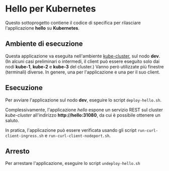 # Hello per Kubernetes

Questo sottoprogetto contiene il codice di specifica per rilasciare l'applicazione **hello** su **Kubernetes**. 

## Ambiente di esecuzione 

Questa applicazione va eseguita nell'ambiente [kube-cluster](../../environments/kube-cluster/), sul nodo **dev**. 
(In alcuni casi preliminari o intermedi, il client può essere eseguito solo dai nodi **kube-1**, **kube-2** e **kube-3** del cluster.) 
Vanno però utilizzate più finestre (terminali) diverse. In genere, una per l'applicazione e una per il suo client.  

## Esecuzione 

Per avviare l'applicazione sul nodo **dev**, eseguire lo script `deploy-hello.sh`. 

Complessivamente, l'applicazione *hello* espone un servizio REST sul cluster *kube-cluster* all'indirizzo **http://hello:31080**, da cui è possibile ottenere un saluto.

In pratica, l'applicazione può essere verificata usando gli script `run-curl-client-ingress.sh` e `run-curl-client-nodeport.sh`. 

## Arresto 

Per arrestare l'applicazione, eseguire lo script `undeploy-hello.sh` 

